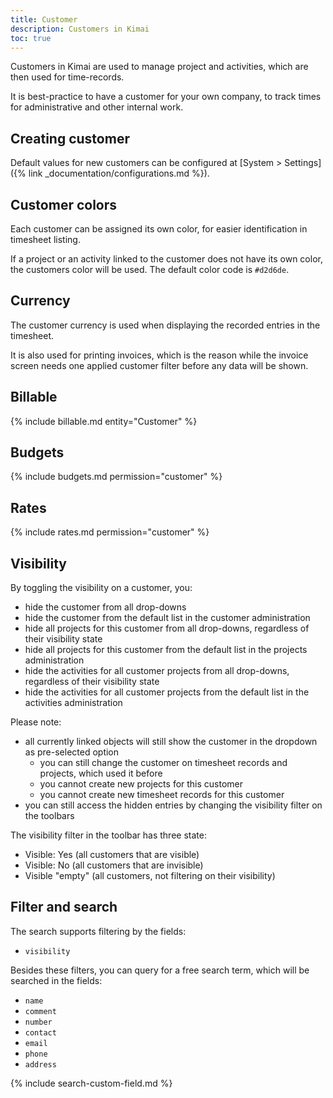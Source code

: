 ```yaml
---
title: Customer
description: Customers in Kimai
toc: true
---
```


Customers in Kimai are used to manage project and activities, which are then used for time-records.

It is best-practice to have a customer for your own company, to track times for administrative and other internal work.
 
## Creating customer

Default values for new customers can be configured at [System > Settings]({% link _documentation/configurations.md %}). 

## Customer colors

Each customer can be assigned its own color, for easier identification in timesheet listing.

If a project or an activity linked to the customer does not have its own color, the customers color will be used.
The default color code is `#d2d6de`.

## Currency

The customer currency is used when displaying the recorded entries in the timesheet.

It is also used for printing invoices, which is the reason while the invoice screen needs one applied customer filter 
before any data will be shown. 

## Billable

{% include billable.md entity="Customer" %}

## Budgets

{% include budgets.md permission="customer" %} 

## Rates

{% include rates.md permission="customer" %} 

## Visibility

By toggling the visibility on a customer, you:
- hide the customer from all drop-downs
- hide the customer from the default list in the customer administration
- hide all projects for this customer from all drop-downs, regardless of their visibility state
- hide all projects for this customer from the default list in the projects administration
- hide the activities for all customer projects from all drop-downs, regardless of their visibility state
- hide the activities for all customer projects from the default list in the activities administration

Please note:
- all currently linked objects will still show the customer in the dropdown as pre-selected option
  - you can still change the customer on timesheet records and projects, which used it before
  - you cannot create new projects for this customer
  - you cannot create new timesheet records for this customer 
- you can still access the hidden entries by changing the visibility filter on the toolbars

The visibility filter in the toolbar has three state: 
- Visible: Yes (all customers that are visible)
- Visible: No (all customers that are invisible)
- Visible "empty" (all customers, not filtering on their visibility)

## Filter and search 

The search supports filtering by the fields:
- `visibility`

Besides these filters, you can query for a free search term, which will be searched in the fields:
- `name` 
- `comment`
- `number`
- `contact`
- `email`
- `phone`
- `address`

{% include search-custom-field.md %}

